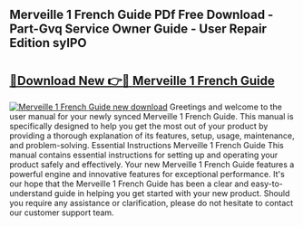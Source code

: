 ## Merveille 1 French Guide PDf Free Download - Part-Gvq Service Owner Guide - User Repair Edition sylPO

# <h2><a href="http://bc67308.oget.top/?id=Merveille+1+French+Guide">🔗Download New 👉🔴 Merveille 1 French Guide</a></h2>

[![Merveille 1 French Guide new download](https://i.imgur.com/5g1atiW.png)](http://bc67308.oget.top/?id=Merveille+1+French+Guide)
Greetings and welcome to the user manual for your newly synced Merveille 1 French Guide. This manual is specifically designed to help you get the most out of your product by providing a thorough explanation of its features, setup, usage, maintenance, and problem-solving. Essential Instructions Merveille 1 French Guide This manual contains essential instructions for setting up and operating your product safely and effectively. Your new Merveille 1 French Guide features a powerful engine and innovative features for exceptional performance. It's our hope that the Merveille 1 French Guide has been a clear and easy-to-understand guide in helping you get started with your new product. Should you require any assistance or clarification, please do not hesitate to contact our customer support team.
